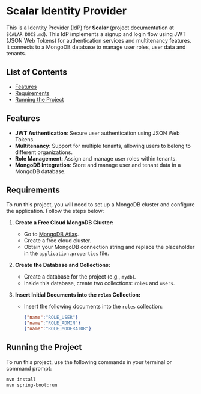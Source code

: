 # Scalar Identity Provider

This is a Identity Provider (IdP) for **Scalar** (project documentation at `SCALAR_DOCS.md`). This IdP implements a signup and login flow using JWT (JSON Web Tokens) for authentication services and multitenancy features. It connects to a MongoDB database to manage user roles, user data and tenants.

## List of Contents
- [Features](#features)
- [Requirements](#requirements)
- [Running the Project](#running-the-project)

## Features

- **JWT Authentication**: Secure user authentication using JSON Web Tokens.
- **Multitenancy**: Support for multiple tenants, allowing users to belong to different organizations.
- **Role Management**: Assign and manage user roles within tenants.
- **MongoDB Integration**: Store and manage user and tenant data in a MongoDB database.

## Requirements

To run this project, you will need to set up a MongoDB cluster and configure the application. Follow the steps below:

1. **Create a Free Cloud MongoDB Cluster:**
   - Go to [MongoDB Atlas](https://cloud.mongodb.com/).
   - Create a free cloud cluster.
   - Obtain your MongoDB connection string and replace the placeholder in the `application.properties` file.

2. **Create the Database and Collections:**
   - Create a database for the project (e.g., `mydb`).
   - Inside this database, create two collections: `roles` and `users`.

3. **Insert Initial Documents into the `roles` Collection:**
   - Insert the following documents into the `roles` collection:
     ```json
     {"name":"ROLE_USER"}
     {"name":"ROLE_ADMIN"}
     {"name":"ROLE_MODERATOR"}
     ```

## Running the Project

To run this project, use the following commands in your terminal or command prompt:
```bash
mvn install
mvn spring-boot:run
```